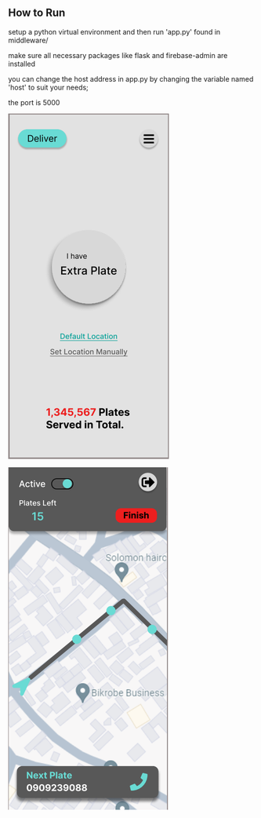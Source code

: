 ## How to Run

setup a python virtual environment and then run 'app.py' found in middleware/

make sure all necessary packages like flask and firebase-admin are installed

you can change the host address in app.py by changing the variable named 'host' to suit your needs;

the port is 5000


![home](./images/home.jpg)


![delivery](./images/delivery.jpg)

